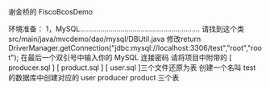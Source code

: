  谢金桥的 FiscoBcosDemo

 环境准备：
 1，MySQL...........................................................
       请找到这个类 src/main/java/mvcdemo/dao/mysql/DBUtil.java
       修改return DriverManager.getConnection("jdbc:mysql://localhost:3306/test","root","root");
       在最后一个双引号中输入你的 MySQL 连接密码
       请将项目中附带的 [ producer.sql ] [ product.sql ] [ user.sql ]三个文件还原为表
       创建一个名叫 test 的数据库中创建对应的 user producer product 三个表


